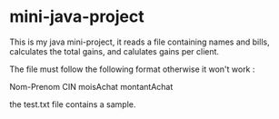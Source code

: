 # mini-java-project

This is my java mini-project, it reads a file containing names and bills, calculates the total gains, and calulates gains per client.

The file must follow the following format otherwise it won't work :

Nom-Prenom CIN moisAchat montantAchat

the test.txt file contains a sample.
